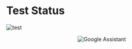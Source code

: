 <h1><br> Test Status </h1> 

![test](https://img.shields.io/badge/hyperledger-2F3134?style=for-the-badge&logo=hyperledger&logoColor=white)



<div align="center">
  
  ![Google Assistant](https://img.shields.io/badge/google%20assistant-4285F4?style=for-the-badge&logo=google%20assistant&logoColor=white)

</div>
